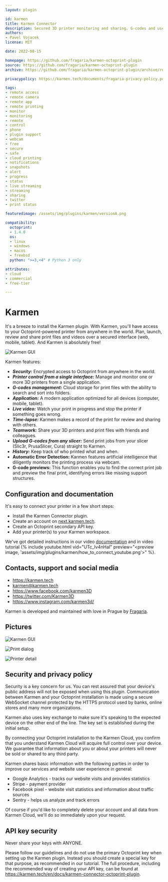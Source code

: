 ```yaml
---
layout: plugin

id: karmen
title: Karmen Connector
description: Secured 3D printer monitoring and sharing. G-codes and user management. Schedule print jobs, view print history and timelapse videos. FREE!
authors:
- Pavel Vojacek
license: MIT

date: 2022-08-15

homepage: https://github.com/fragaria/karmen-octoprint-plugin
source: https://github.com/fragaria/karmen-octoprint-plugin
archive: https://github.com/fragaria/karmen-octoprint-plugin/archive/refs/heads/main.zip

privacypolicy: https://karmen.tech/documents/fragaria-privacy-policy.pdf

tags:
- remote access
- remote camera
- remote app
- remote printing
- monitor
- monitoring
- remote
- control
- phone
- plugin support
- webcam
- free
- secure
- safe
- cloud printing
- notifications
- snapshots
- alert
- progress
- status
- live streaming
- streaming
- sharing
- twitter
- print status

featuredimage: /assets/img/plugins/karmen/versionA.png

compatibility:
  octoprint:
  - 1.4.0
  os:
  - linux
  - windows
  - macos
  - freebsd
  python: ">=3,<4" # Python 3 only

attributes:
- cloud
- commercial
- free-tier

---
```


Karmen
===

It's a breeze to install the Karmen plugin. With Karmen, you'll have access to your Octoprint-powered printer from anywhere in the world. Plan, launch, review and share print files and videos over a secured interface (web, mobile, tablet). And Karmen is absolutely free!

![Karmen GUI](/assets/img/plugins/karmen/versionB.png)

Karmen features:

- ***Security:*** Encrypted access to Octoprint from anywhere in the world.
- ***Printer control from a single interface:*** Manage and monitor one or more 3D printers from a single application.
- ***G-codes management:*** Cloud storage for print files with the ability to search and sort into folders.
- ***Application:*** A modern application optimized for all devices (computer, mobile, tablet).
- ***Live video:*** Watch your print in progress and stop the printer if something goes wrong.
- ***Time-lapse:*** Karmen makes a record of the print for review and sharing with others.
- ***Teamwork:*** Share your 3D printers and print files with friends and colleagues.
- ***Upload G-codes from any slicer:*** Send print jobs from your slicer (Slic3r, PrusaSlicer, Cura) straight to Karmen.
- ***History:*** Keep track of who printed what and when.
- **Automatic Error Detection:** Karmen features artificial intelligence that diligently monitors the printing process via webcam.
- **G-code previews:** This function enables you to find the correct print job and preview the final print, identifying errors like missing support structures.

Configuration and documentation
---

It's easy to connect your printer in a few short steps:

- Install the Karmen Connector plugin.
- Create an account on [next.karmen.tech](https://next.karmen.tech/).
- Create an Octoprint secondary API key.
- Add your printer(s) to your Karmen workspace.

We've got detailed instructions in our video [documentation](https://karmen.tech/en/docs/karmen-connector-octoprint-plugin) and in video tutorial
{% include youtube.html vid="UTc_Iv4nHaI" preview="<preview image, 'assets/img/plugins/karmen/how_to_connect_youtube.png'>" %}.

Contacts, support and social media
---

- <https://karmen.tech>
- <karmen@karmen.tech>
- <https://www.facebook.com/karmen3D>
- <https://twitter.com/Karmen3D>
- <https://www.instagram.com/karmen3d/>

Karmen is developed and maintained with love in Prague by [Fragaria](https://fragaria.cz/).

Pictures
---

![Karmen GUI](/assets/img/plugins/karmen/versionA.png)

![Print dialog](/assets/img/plugins/karmen/printdialog.png)

![Printer detail](/assets/img/plugins/karmen/printerdetail.png)

Security and privacy policy
---

Security is a key concern for us. You can rest assured that your device's public address will not be exposed when using this plugin. Communication between Karmen and your Octoprint installation is made using a secure WebSocket channel protected by the HTTPS protocol used by banks, online stores and many more organizations.

Karmen also uses key exchange to make sure it's speaking to the expected device on the other end of the line. The key set is established during the initial setup.

By connecting your Octoprint installation to the Karmen Cloud, you confirm that you understand Karmen Cloud will acquire full control over your device. We guarantee that information about you or about your printers will never be sold or shared to any third party.

Karmen shares basic information with the following parties in order to improve our services and website user experience in general:

- Google Analytics - tracks our website visits and provides statistics
- Stripe - payment provider
- Facebook pixel - website visit statistics and information about traffic sources
- Sentry - helps us analyze and track errors

Of course if you'd like to completely delete your account and all data from Karmen Cloud, we'll do so immediately upon your request.

API key security
---

Never share your keys with ANYONE.

Please follow our guidelines and do not use the primary Octoprint key when setting up the Karmen plugin. Instead you should create a special key for that purpose, as recommended in our tutorial. The full procedure, including the recommended way of creating your API key, can be found at <https://karmen.tech/en/docs/karmen-connector-octoprint-plugin>.
